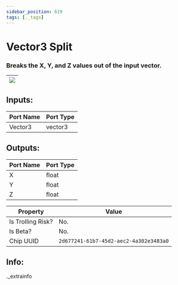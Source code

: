 ```yaml
---
sidebar_position: 619
tags: [._tags]
---
```


# Vector3 Split


### Breaks the X, Y, and Z values out of the input vector.

| ![](https://images-ext-2.discordapp.net/external/MPmIaQzlEPmgGWlgi-WxBBXt0Bjv_zWPkg1y1f_sy3s/https/www.recroomcircuits.com/image/circuit/absolute-value?width=206&height=108) |
|-----|

## Inputs:
| Port Name | Port Type |
|-----------|-----------|
| Vector3 | vector3 |

## Outputs:
| Port Name | Port Type |
|-----------|-----------|
| X | float |
| Y | float |
| Z | float | 

| Property  | Value |
|-------------------|-----------|
| Is Trolling Risk? | No. |
| Is Beta? | No. |
| Chip UUID | `2d677241-61b7-45d2-aec2-4a302e3483a0` |

## Info:
._extrainfo